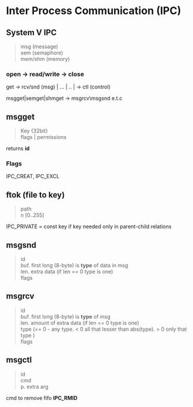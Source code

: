 # Inter Process Communication (IPC)
## System V IPC
>msg (message) \
>sem (semaphore) \
>mem/shm (memory)

### open -> read/write -> close
get -> rcv/snd (msg) | ... | .. | -> ctl (control)

msgget|semget|shmget -> msgrcv\msgsnd e.t.c

## msgget
>Key {32bit} \
>flags | permissions

returns __id__

### Flags
IPC_CREAT, IPC_EXCL

## ftok (file to key)
>path \
>n [0..255]

IPC_PRIVATE = const key if key needed only in parent-child relations

## msgsnd
>id \
>buf. first long (8-byte) is __type__  of data in msg \
>len. extra data (if len == 0 type is one) \
> flags

## msgrcv
>id \
>buf. first long (8-byte) is __type__  of msg \
>len. amount of extra data (if len == 0 type is one) \
>type (== 0 - any type. < 0 all that lesser than abs(type). > 0 only that type ) \
>flags

## msgctl
>id \
>cmd \
>p. extra arg

cmd to remove fifo __IPC_RMID__
